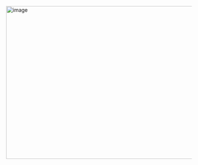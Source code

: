 <img width="1354" height="415" alt="image" src="https://github.com/user-attachments/assets/95dd76f8-bd74-49f5-9911-11435dce8cb9" />
